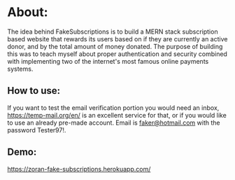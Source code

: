 # About:

The idea behind FakeSubscriptions is to build a MERN stack subscription based website that rewards its users based on if they are currently an active donor, and by the total amount of money donated. The purpose of building this was to teach myself about proper authentication and security combined with implementing two of the internet's most famous online payments systems.

 ## How to use:

If you want to test the email verification portion you would need an inbox, https://temp-mail.org/en/ is an excellent service for that, or if you would like to use an already pre-made account. Email is faker@hotmail.com with the password Tester97!.

## Demo:

https://zoran-fake-subscriptions.herokuapp.com/
